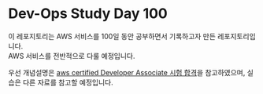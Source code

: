 # Dev-Ops Study Day 100

이 레포지토리는 AWS 서비스를 100일 동안 공부하면서 기록하고자 만든 레포지토리입니다.  
AWS 서비스를 전반적으로 다룰 예정입니다.

우선 개념설명은 [aws certified Developer Associate 시험 합격](https://www.udemy.com/course/best-aws-certified-developer-associate/)을 참고하였으며, 실습은 다른 자료를 참고할 예정입니다.  

